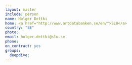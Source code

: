 ```yaml
---
layout: master
include: person
name: Holger Dettki
home: <a href="http://www.artdatabanken.se/en/">SLU</a>
country: "SE"
photo:
email: holger.dettki@slu.se
phone:
on_contract: yes
groups:
  deepdive:
---
```

